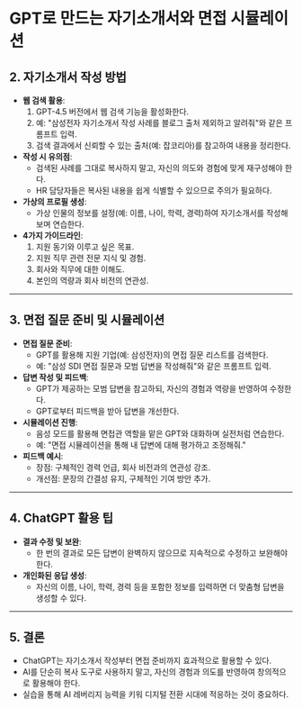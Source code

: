 # GPT로 만드는 자기소개서와 면접 시뮬레이션

## 2. 자기소개서 작성 방법
- **웹 검색 활용**:
  1. GPT-4.5 버전에서 웹 검색 기능을 활성화한다.
  2. 예: "삼성전자 자기소개서 작성 사례를 블로그 출처 제외하고 알려줘"와 같은 프롬프트 입력.
  3. 검색 결과에서 신뢰할 수 있는 출처(예: 잡코리아)를 참고하여 내용을 정리한다.
- **작성 시 유의점**:
  - 검색된 사례를 그대로 복사하지 말고, 자신의 의도와 경험에 맞게 재구성해야 한다.
  - HR 담당자들은 복사된 내용을 쉽게 식별할 수 있으므로 주의가 필요하다.
- **가상의 프로필 생성**:
  - 가상 인물의 정보를 설정(예: 이름, 나이, 학력, 경력)하여 자기소개서를 작성해보며 연습한다.
- **4가지 가이드라인**:
  1. 지원 동기와 이루고 싶은 목표.
  2. 지원 직무 관련 전문 지식 및 경험.
  3. 회사와 직무에 대한 이해도.
  4. 본인의 역량과 회사 비전의 연관성.

---

## 3. 면접 질문 준비 및 시뮬레이션
- **면접 질문 준비**:
  - GPT를 활용해 지원 기업(예: 삼성전자)의 면접 질문 리스트를 검색한다.
  - 예: "삼성 SDI 면접 질문과 모범 답변을 작성해줘"와 같은 프롬프트 입력.
- **답변 작성 및 피드백**:
  - GPT가 제공하는 모범 답변을 참고하되, 자신의 경험과 역량을 반영하여 수정한다.
  - GPT로부터 피드백을 받아 답변을 개선한다.
- **시뮬레이션 진행**:
  - 음성 모드를 활용해 면접관 역할을 맡은 GPT와 대화하며 실전처럼 연습한다.
  - 예: "면접 시뮬레이션을 통해 내 답변에 대해 평가하고 조정해줘."
- **피드백 예시**:
  - 장점: 구체적인 경력 언급, 회사 비전과의 연관성 강조.
  - 개선점: 문장의 간결성 유지, 구체적인 기여 방안 추가.

---

## 4. ChatGPT 활용 팁
- **결과 수정 및 보완**:
  - 한 번의 결과로 모든 답변이 완벽하지 않으므로 지속적으로 수정하고 보완해야 한다.
- **개인화된 응답 생성**:
  - 자신의 이름, 나이, 학력, 경력 등을 포함한 정보를 입력하면 더 맞춤형 답변을 생성할 수 있다.

---

## 5. 결론
- ChatGPT는 자기소개서 작성부터 면접 준비까지 효과적으로 활용할 수 있다.
- AI를 단순히 복사 도구로 사용하지 말고, 자신의 경험과 의도를 반영하여 창의적으로 활용해야 한다.
- 실습을 통해 AI 레버리지 능력을 키워 디지털 전환 시대에 적응하는 것이 중요하다.
